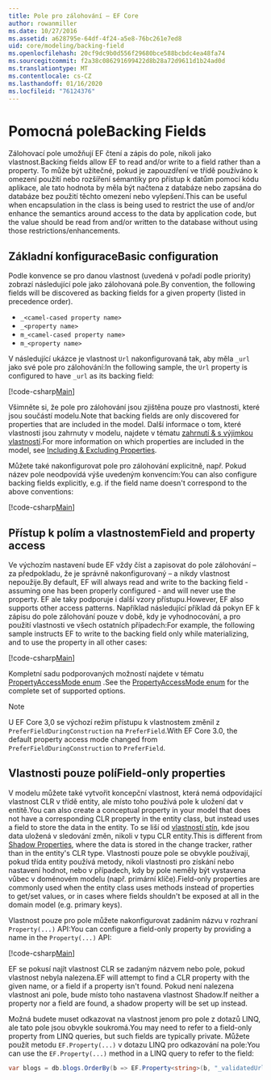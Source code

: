 ```yaml
---
title: Pole pro zálohování – EF Core
author: rowanmiller
ms.date: 10/27/2016
ms.assetid: a628795e-64df-4f24-a5e8-76bc261e7ed8
uid: core/modeling/backing-field
ms.openlocfilehash: 20cf9dc9b0d556f29680bce588bcbdc4ea48fa74
ms.sourcegitcommit: f2a38c086291699422d8b28a72d9611d1b24ad0d
ms.translationtype: MT
ms.contentlocale: cs-CZ
ms.lasthandoff: 01/16/2020
ms.locfileid: "76124376"
---
```

# <a name="backing-fields"></a><span data-ttu-id="496ef-102">Pomocná pole</span><span class="sxs-lookup"><span data-stu-id="496ef-102">Backing Fields</span></span>

<span data-ttu-id="496ef-103">Zálohovací pole umožňují EF čtení a zápis do pole, nikoli jako vlastnost.</span><span class="sxs-lookup"><span data-stu-id="496ef-103">Backing fields allow EF to read and/or write to a field rather than a property.</span></span> <span data-ttu-id="496ef-104">To může být užitečné, pokud je zapouzdření ve třídě používáno k omezení použití nebo rozšíření sémantiky pro přístup k datům pomocí kódu aplikace, ale tato hodnota by měla být načtena z databáze nebo zapsána do databáze bez použití těchto omezení nebo vylepšení.</span><span class="sxs-lookup"><span data-stu-id="496ef-104">This can be useful when encapsulation in the class is being used to restrict the use of and/or enhance the semantics around access to the data by application code, but the value should be read from and/or written to the database without using those restrictions/enhancements.</span></span>

## <a name="basic-configuration"></a><span data-ttu-id="496ef-105">Základní konfigurace</span><span class="sxs-lookup"><span data-stu-id="496ef-105">Basic configuration</span></span>

<span data-ttu-id="496ef-106">Podle konvence se pro danou vlastnost (uvedená v pořadí podle priority) zobrazí následující pole jako zálohovaná pole.</span><span class="sxs-lookup"><span data-stu-id="496ef-106">By convention, the following fields will be discovered as backing fields for a given property (listed in precedence order).</span></span> 

* `_<camel-cased property name>`
* `_<property name>`
* `m_<camel-cased property name>`
* `m_<property name>`

<span data-ttu-id="496ef-107">V následující ukázce je vlastnost `Url` nakonfigurovaná tak, aby měla `_url` jako své pole pro zálohování:</span><span class="sxs-lookup"><span data-stu-id="496ef-107">In the following sample, the `Url` property is configured to have `_url` as its backing field:</span></span>

[!code-csharp[Main](../../../samples/core/Modeling/Conventions/BackingField.cs#Sample)]

<span data-ttu-id="496ef-108">Všimněte si, že pole pro zálohování jsou zjištěna pouze pro vlastnosti, které jsou součástí modelu.</span><span class="sxs-lookup"><span data-stu-id="496ef-108">Note that backing fields are only discovered for properties that are included in the model.</span></span> <span data-ttu-id="496ef-109">Další informace o tom, které vlastnosti jsou zahrnuty v modelu, najdete v tématu [zahrnutí & s výjimkou vlastností](included-properties.md).</span><span class="sxs-lookup"><span data-stu-id="496ef-109">For more information on which properties are included in the model, see [Including & Excluding Properties](included-properties.md).</span></span>

<span data-ttu-id="496ef-110">Můžete také nakonfigurovat pole pro zálohování explicitně, např. Pokud název pole neodpovídá výše uvedeným konvencím:</span><span class="sxs-lookup"><span data-stu-id="496ef-110">You can also configure backing fields explicitly, e.g. if the field name doesn't correspond to the above conventions:</span></span>

[!code-csharp[Main](../../../samples/core/Modeling/FluentAPI/BackingField.cs?name=BackingField&highlight=5)]

## <a name="field-and-property-access"></a><span data-ttu-id="496ef-111">Přístup k polím a vlastnostem</span><span class="sxs-lookup"><span data-stu-id="496ef-111">Field and property access</span></span>

<span data-ttu-id="496ef-112">Ve výchozím nastavení bude EF vždy číst a zapisovat do pole zálohování – za předpokladu, že je správně nakonfigurovaný – a nikdy vlastnost nepoužije.</span><span class="sxs-lookup"><span data-stu-id="496ef-112">By default, EF will always read and write to the backing field - assuming one has been properly configured - and will never use the property.</span></span> <span data-ttu-id="496ef-113">EF ale taky podporuje i další vzory přístupu.</span><span class="sxs-lookup"><span data-stu-id="496ef-113">However, EF also supports other access patterns.</span></span> <span data-ttu-id="496ef-114">Například následující příklad dá pokyn EF k zápisu do pole zálohování pouze v době, kdy je vyhodnocování, a pro použití vlastnosti ve všech ostatních případech:</span><span class="sxs-lookup"><span data-stu-id="496ef-114">For example, the following sample instructs EF to write to the backing field only while materializing, and to use the property in all other cases:</span></span>

[!code-csharp[Main](../../../samples/core/Modeling/FluentAPI/BackingFieldAccessMode.cs?name=BackingFieldAccessMode&highlight=6)]

<span data-ttu-id="496ef-115">Kompletní sadu podporovaných možností najdete v tématu [PropertyAccessMode enum](https://docs.microsoft.com/dotnet/api/microsoft.entityframeworkcore.propertyaccessmode) .</span><span class="sxs-lookup"><span data-stu-id="496ef-115">See the [PropertyAccessMode enum](https://docs.microsoft.com/dotnet/api/microsoft.entityframeworkcore.propertyaccessmode) for the complete set of supported options.</span></span>

> [!NOTE]
> <span data-ttu-id="496ef-116">U EF Core 3,0 se výchozí režim přístupu k vlastnostem změnil z `PreferFieldDuringConstruction` na `PreferField`.</span><span class="sxs-lookup"><span data-stu-id="496ef-116">With EF Core 3.0, the default property access mode changed from `PreferFieldDuringConstruction` to `PreferField`.</span></span>

## <a name="field-only-properties"></a><span data-ttu-id="496ef-117">Vlastnosti pouze polí</span><span class="sxs-lookup"><span data-stu-id="496ef-117">Field-only properties</span></span>

<span data-ttu-id="496ef-118">V modelu můžete také vytvořit koncepční vlastnost, která nemá odpovídající vlastnost CLR v třídě entity, ale místo toho používá pole k uložení dat v entitě.</span><span class="sxs-lookup"><span data-stu-id="496ef-118">You can also create a conceptual property in your model that does not have a corresponding CLR property in the entity class, but instead uses a field to store the data in the entity.</span></span> <span data-ttu-id="496ef-119">To se liší od [vlastností stín](shadow-properties.md), kde jsou data uložená v sledování změn, nikoli v typu CLR entity.</span><span class="sxs-lookup"><span data-stu-id="496ef-119">This is different from [Shadow Properties](shadow-properties.md), where the data is stored in the change tracker, rather than in the entity's CLR type.</span></span> <span data-ttu-id="496ef-120">Vlastnosti pouze pole se obvykle používají, pokud třída entity používá metody, nikoli vlastnosti pro získání nebo nastavení hodnot, nebo v případech, kdy by pole neměly být vystavena vůbec v doménovém modelu (např. primární klíče).</span><span class="sxs-lookup"><span data-stu-id="496ef-120">Field-only properties are commonly used when the entity class uses methods instead of properties to get/set values, or in cases where fields shouldn't be exposed at all in the domain model (e.g. primary keys).</span></span>

<span data-ttu-id="496ef-121">Vlastnost pouze pro pole můžete nakonfigurovat zadáním názvu v rozhraní `Property(...)` API:</span><span class="sxs-lookup"><span data-stu-id="496ef-121">You can configure a field-only property by providing a name in the `Property(...)` API:</span></span>

[!code-csharp[Main](../../../samples/core/Modeling/FluentAPI/BackingFieldNoProperty.cs#Sample)]

<span data-ttu-id="496ef-122">EF se pokusí najít vlastnost CLR se zadaným názvem nebo pole, pokud vlastnost nebyla nalezena.</span><span class="sxs-lookup"><span data-stu-id="496ef-122">EF will attempt to find a CLR property with the given name, or a field if a property isn't found.</span></span> <span data-ttu-id="496ef-123">Pokud není nalezena vlastnost ani pole, bude místo toho nastavena vlastnost Shadow.</span><span class="sxs-lookup"><span data-stu-id="496ef-123">If neither a property nor a field are found, a shadow property will be set up instead.</span></span>

<span data-ttu-id="496ef-124">Možná budete muset odkazovat na vlastnost jenom pro pole z dotazů LINQ, ale tato pole jsou obvykle soukromá.</span><span class="sxs-lookup"><span data-stu-id="496ef-124">You may need to refer to a field-only property from LINQ queries, but such fields are typically private.</span></span> <span data-ttu-id="496ef-125">Můžete použít metodu `EF.Property(...)` v dotazu LINQ pro odkazování na pole:</span><span class="sxs-lookup"><span data-stu-id="496ef-125">You can use the `EF.Property(...)` method in a LINQ query to refer to the field:</span></span>

``` csharp
var blogs = db.blogs.OrderBy(b => EF.Property<string>(b, "_validatedUrl"));
```
